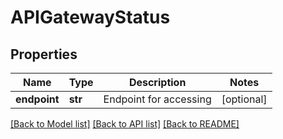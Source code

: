 # APIGatewayStatus

## Properties
Name | Type | Description | Notes
------------ | ------------- | ------------- | -------------
**endpoint** | **str** | Endpoint for accessing | [optional] 

[[Back to Model list]](../README.md#documentation-for-models) [[Back to API list]](../README.md#documentation-for-api-endpoints) [[Back to README]](../README.md)


